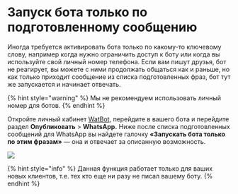 # Запуск бота только по подготовленному сообщению

Иногда требуется активировать бота только по какому-то ключевому слову, например когда нужно ограничить доступ к боту или когда вы используйте свой личный номер телефона. Если вам пишут друзья, бот не реагирует, вы можете с ними продолжать общаться как и раньше, но как только приходит сообщение из списка подготовленных фраз, бот тут же запускается и начинает отвечать.&#x20;

{% hint style="warning" %}
Мы не рекомендуем использовать личный номер для ботов.
{% endhint %}

Откройте личный кабинет [WatBot](https://watbot.ru/), перейдите в вашего бота и перейдите раздел **Опубликовать** > **WhatsApp.** Ниже после списка подготовленных сообщений для WhatsApp вы найдете галочку **«Запускать бота только по этим фразам»** — она и отвечает за описанную возможность.

![](<../../../.gitbook/assets/image (175).png>)

{% hint style="info" %}
Данная функция работает только для ваших новых клиентов, т.е. тех кто еще ни разу не писал вашему боту.
{% endhint %}
